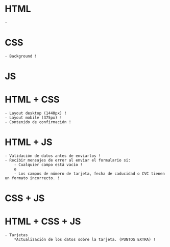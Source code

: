 # HTML
    - 
# CSS
    - Background !

# JS

# HTML + CSS
    - Layout desktop (1440px) !
    - Layout mobile (375px) !
    - Contenido de confirmación !

# HTML + JS
    - Validación de datos antes de enviarlos !
    - Recibir mensajes de error al enviar el formulario si:
        - Cualquier campo está vacío !
        o
        - Los campos de número de tarjeta, fecha de caducidad o CVC tienen un formato incorrecto. !

# CSS + JS

# HTML + CSS + JS
    - Tarjetas 
        *Actualización de los datos sobre la tarjeta. (PUNTOS EXTRA) !